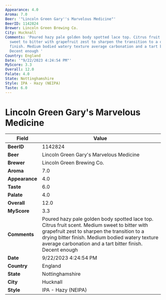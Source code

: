 ```yaml
---
Appearance: 4.0
Aroma: 7.0
Beer: '"Lincoln Green Gary''s Marvelous Medicine"'
BeerID: 1142824
Brewer: Lincoln Green Brewing Co.
City: Hucknall
Comments: 'Poured hazy pale golden body spotted lace top. Citrus fruit scent. Medium
  sweet to bitter with grapefruit zest to sharpen the transition to a drying bitter
  finish. Medium bodied watery texture average carbonation and a tart bitter finish.
  Decent enough '
Country: England
Date: '"9/22/2023 4:24:54 PM"'
MyScore: 3.3
Overall: 12.0
Palate: 4.0
State: Nottinghamshire
Style: IPA - Hazy (NEIPA)
Taste: 6.0
---
```


# Lincoln Green Gary's Marvelous Medicine

| Field         | Value |
|---------------|-------|
| **BeerID** | 1142824 |
| **Beer** | Lincoln Green Gary's Marvelous Medicine |
| **Brewer** | Lincoln Green Brewing Co. |
| **Aroma** | 7.0 |
| **Appearance** | 4.0 |
| **Taste** | 6.0 |
| **Palate** | 4.0 |
| **Overall** | 12.0 |
| **MyScore** | 3.3 |
| **Comments** | Poured hazy pale golden body spotted lace top. Citrus fruit scent. Medium sweet to bitter with grapefruit zest to sharpen the transition to a drying bitter finish. Medium bodied watery texture average carbonation and a tart bitter finish. Decent enough  |
| **Date** | 9/22/2023 4:24:54 PM |
| **Country** | England |
| **State** | Nottinghamshire |
| **City** | Hucknall |
| **Style** | IPA - Hazy (NEIPA) |
